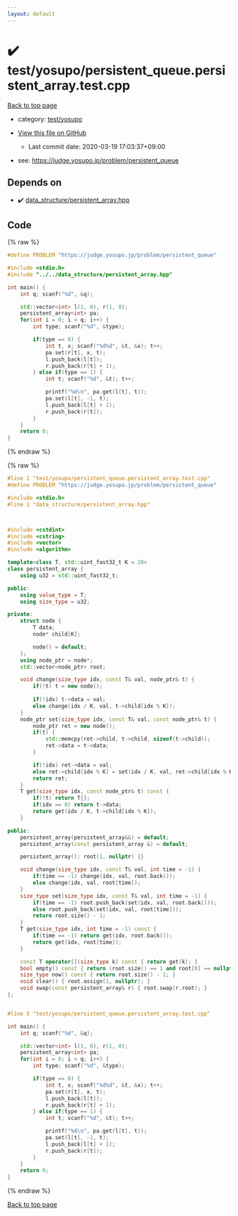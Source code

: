 ```yaml
---
layout: default
---
```


<!-- mathjax config similar to math.stackexchange -->
<script type="text/javascript" async
  src="https://cdnjs.cloudflare.com/ajax/libs/mathjax/2.7.5/MathJax.js?config=TeX-MML-AM_CHTML">
</script>
<script type="text/x-mathjax-config">
  MathJax.Hub.Config({
    TeX: { equationNumbers: { autoNumber: "AMS" }},
    tex2jax: {
      inlineMath: [ ['$','$'] ],
      processEscapes: true
    },
    "HTML-CSS": { matchFontHeight: false },
    displayAlign: "left",
    displayIndent: "2em"
  });
</script>

<script type="text/javascript" src="https://cdnjs.cloudflare.com/ajax/libs/jquery/3.4.1/jquery.min.js"></script>
<script src="https://cdn.jsdelivr.net/npm/jquery-balloon-js@1.1.2/jquery.balloon.min.js" integrity="sha256-ZEYs9VrgAeNuPvs15E39OsyOJaIkXEEt10fzxJ20+2I=" crossorigin="anonymous"></script>
<script type="text/javascript" src="../../../assets/js/copy-button.js"></script>
<link rel="stylesheet" href="../../../assets/css/copy-button.css" />


# :heavy_check_mark: test/yosupo/persistent_queue.persistent_array.test.cpp

<a href="../../../index.html">Back to top page</a>

* category: <a href="../../../index.html#0b58406058f6619a0f31a172defc0230">test/yosupo</a>
* <a href="{{ site.github.repository_url }}/blob/master/test/yosupo/persistent_queue.persistent_array.test.cpp">View this file on GitHub</a>
    - Last commit date: 2020-03-19 17:03:37+09:00


* see: <a href="https://judge.yosupo.jp/problem/persistent_queue">https://judge.yosupo.jp/problem/persistent_queue</a>


## Depends on

* :heavy_check_mark: <a href="../../../library/data_structure/persistent_array.hpp.html">data_structure/persistent_array.hpp</a>


## Code

<a id="unbundled"></a>
{% raw %}
```cpp
#define PROBLEM "https://judge.yosupo.jp/problem/persistent_queue"

#include <stdio.h>
#include "../../data_structure/persistent_array.hpp"

int main() {
	int q; scanf("%d", &q);

	std::vector<int> l(1, 0), r(1, 0);
	persistent_array<int> pa;
	for(int i = 0; i < q; i++) {
		int type; scanf("%d", &type);

		if(type == 0) {
			int t, x; scanf("%d%d", &t, &x); t++;
			pa.set(r[t], x, t);
			l.push_back(l[t]);
			r.push_back(r[t] + 1);
		} else if(type == 1) {
			int t; scanf("%d", &t); t++;

			printf("%d\n", pa.get(l[t], t));
			pa.set(l[t], -1, t);
			l.push_back(l[t] + 1);
			r.push_back(r[t]);
		}
	}
	return 0;
}

```
{% endraw %}

<a id="bundled"></a>
{% raw %}
```cpp
#line 1 "test/yosupo/persistent_queue.persistent_array.test.cpp"
#define PROBLEM "https://judge.yosupo.jp/problem/persistent_queue"

#include <stdio.h>
#line 1 "data_structure/persistent_array.hpp"



#include <cstdint>
#include <cstring>
#include <vector>
#include <algorithm>

template<class T, std::uint_fast32_t K = 20>
class persistent_array {
	using u32 = std::uint_fast32_t;

public:
	using value_type = T;
	using size_type = u32;

private:
	struct node {
		T data;
		node* child[K];

		node() = default;
	};
	using node_ptr = node*;
	std::vector<node_ptr> root;

	void change(size_type idx, const T& val, node_ptr& t) {
		if(!t) t = new node();
		
		if(!idx) t->data = val;
		else change(idx / K, val, t->child[idx % K]);
	}
	node_ptr set(size_type idx, const T& val, const node_ptr& t) {
		node_ptr ret = new node();
		if(t) {
			std::memcpy(ret->child, t->child, sizeof(t->child));
			ret->data = t->data;
		}

		if(!idx) ret->data = val;
		else ret->child[idx % K] = set(idx / K, val, ret->child[idx % K]);
		return ret;
	}
	T get(size_type idx, const node_ptr& t) const {
		if(!t) return T{};
		if(idx == 0) return t->data;
		return get(idx / K, t->child[idx % K]);
	}

public:
	persistent_array(persistent_array&&) = default;
	persistent_array(const persistent_array &) = default;

	persistent_array(): root(1, nullptr) {}

	void change(size_type idx, const T& val, int time = -1) {
		if(time == -1) change(idx, val, root.back());
		else change(idx, val, root[time]);
	}
	size_type set(size_type idx, const T& val, int time = -1) {
		if(time == -1) root.push_back(set(idx, val, root.back()));
		else root.push_back(set(idx, val, root[time]));
		return root.size() - 1;
	}
	T get(size_type idx, int time = -1) const {
		if(time == -1) return get(idx, root.back());
		return get(idx, root[time]);
	}

	const T operator[](size_type k) const { return get(k); }
	bool empty() const { return (root.size() == 1 and root[0] == nullptr); }
	size_type now() const { return root.size() - 1; }
	void clear() { root.assign(1, nullptr); }
	void swap(const persistent_array& r) { root.swap(r.root); }
};


#line 5 "test/yosupo/persistent_queue.persistent_array.test.cpp"

int main() {
	int q; scanf("%d", &q);

	std::vector<int> l(1, 0), r(1, 0);
	persistent_array<int> pa;
	for(int i = 0; i < q; i++) {
		int type; scanf("%d", &type);

		if(type == 0) {
			int t, x; scanf("%d%d", &t, &x); t++;
			pa.set(r[t], x, t);
			l.push_back(l[t]);
			r.push_back(r[t] + 1);
		} else if(type == 1) {
			int t; scanf("%d", &t); t++;

			printf("%d\n", pa.get(l[t], t));
			pa.set(l[t], -1, t);
			l.push_back(l[t] + 1);
			r.push_back(r[t]);
		}
	}
	return 0;
}

```
{% endraw %}

<a href="../../../index.html">Back to top page</a>

